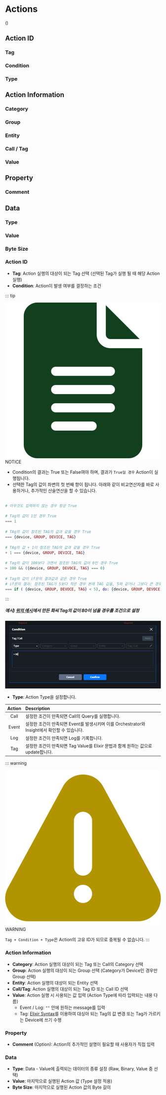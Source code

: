 # Actions

<div class="spacer"/>

(<span class="construction"/>)

## Action ID
### Tag
### Condition
### Type

## Action Information
### Category
### Group
### Entity
### Call / Tag
### Value

## Property
### Comment

## Data
### Type
### Value
### Byte Size



### Action ID
- **Tag**: Action 실행의 대상이 되는 Tag 선택 (선택된 Tag가 실행 될 때 해당 Action 실행)
- **Condition**: Action이 발생 여부를 결정하는 조건

::: tip <p class="custom-block-title"><img src="../../img/icon/tip.svg">NOTICE</p>
- Condition의 결과는 True 또는 False여야 하며, 결과가 `True일 경우` Action이 실행됩니다.
- 선택한 Tag의 값이 좌변의 첫 번째 항이 됩니다. 아래와 같이 비교연산자를 바로 사용하거나, 추가적인 산술연산을 할 수 있습니다.
``` elixir

# 아무것도 입력하지 않는 경우 항상 True

# Tag의 값이 1인 경우 True
=== 1 

# TAg의 값이 참조된 TAG의 값과 같을 경우 True
=== {device, GROUP, DEVICE, TAG}

# TAg의 값 + 1이 참조된 TAG의 값과 같을 경우 True
+ 1 === {device, GROUP, DEVICE, TAG}

# Tag의 값이 100보다 크면서 참조된 TAG의 값이 0인 경우 True
> 100 && ({device, GROUP, DEVOCE, TAG} === 0)

# Tag의 값이 if문의 결과값과 같은 경우 True
# if문의 결과: 참조된 TAG가 5보다 작은 경우 본래 TAG 값을, 5와 같거나 그보다 큰 경우 100을 반환
=== if ( {device, GROUP, DEVOCE, TAG} < 5), do: {device, GROUP, DEVOCE, TAG}, else: 100  
```
:::

##### 예시) <a href="#exam1">위의 예시</a>에서 만든 화씨 Tag의 값이 80이 넘을 경우를 조건으로 설정

<img src="../../img/internalEntity/action-condition.png">

- **Type**: Action Type을 설정합니다.

| Action | Description |
| :-: | :- |
| Call | 설정한 조건이 만족되면 Call의 Query를 실행합니다. |
| Event | 설정한 조건이 만족되면 Event를 발생시키며 이를 Orchestrator와 Insight에서 확인할 수 있습니다. |
| Log | 설정한 조건이 만족되면 Log를 기록합니다. |
| Tag |  설정한 조건이 만족되면 Tag Value를 Elixir 문법과 함께 원하는 값으로 update합니다. |

::: warning <p class="custom-block-title"><img src="../../img/icon/warning.svg">WARNING</p>
`Tag + Condition + Type`은 Action의 고유 ID가 되므로 중복될 수 없습니다.
:::

### Action Information
- **Category**: Action 실행의 대상이 되는 Tag 또는 Call의 Category 선택
- **Group**: Action 실행의 대상이 되는 Group 선택 (Category가 Device인 경우만 Group 선택)
- **Entity**: Action 실행의 대상이 되는 Entity 선택
- **Call/Tag**: Action 실행의 대상이 되는 Tag ID 또는 Call ID 선택
- **Value**: Action 실행 시 사용되는 값 입력 (Action Type에 따라 입력되는 내용 다름)  
  - Event / Log: `""` 안에 원하는 message를 입력  
  - Tag: [Elixir Syntax](../elixir/elixirSyntax.md)를 이용하여 대싱아 되는 Tag의 값 변경 또는 Tag가 가르키는 Device에 쓰기 수행

### Property
- **Comment** (Option): Action의 추가적인 설명이 필요할 때 사용자가 직접 입력

### Data
- **Type**: Data - Value에 출력되는 데이터의 종류 설정 (Raw, Binary, Value 중 선택)
- **Value**: 마지막으로 실행된 Action 값 (Type 설정 적용)
- **Byte Size**:  마지막으로 실행된 Action 값의 Byte 길이
